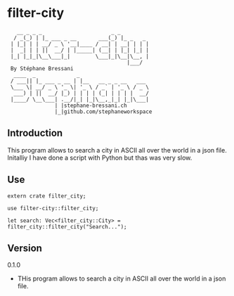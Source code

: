 # filter-city
```
   __ _ _ _                      _ _         
  / _(_) | |_ ___ _ __       ___(_) |_ _   _ 
 | |_| | | __/ _ \ '__|____ / __| | __| | | |
 |  _| | | ||  __/ | |_____| (__| | |_| |_| |
 |_| |_|_|\__\___|_|        \___|_|\__|\__, |
                                      |___/ 
 By Stéphane Bressani
  ____  _             _
 / ___|| |_ ___ _ __ | |__   __ _ _ __   ___
 \___ \| __/ _ \ '_ \| '_ \ / _` | '_ \ / _ \
  ___) | ||  __/ |_) | | | | (_| | | | |  __/
 |____/ \__\___| .__/|_| |_|\__,_|_| |_|\___|
               | |stephane-bressani.ch
               |_|github.com/stephaneworkspace

``` 
## Introduction
This program allows to search a city in ASCII all over the world in a json file.
Initalliy I have done a script with Python but thas was very slow.
## Use
```
extern crate filter_city;

use filter-city::filter_city;

let search: Vec<filter_city::City> = filter_city::filter_city("Search...");
```
## Version
0.1.0
* THis program allows to search a city in ASCII all over the world in a json
  file.
